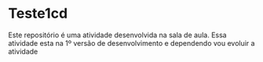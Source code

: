 # Teste1cd
Este repositório é uma atividade desenvolvida na sala de aula.
Essa atividade esta na 1º versão de desenvolvimento e dependendo vou evoluir a atividade
